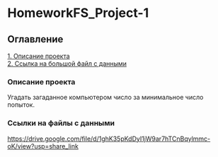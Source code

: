 # HomeworkFS_Project-1

## Оглавление  
[1. Описание проекта](.README.md#Описание-проекта)   
[2. Ссылка на большой файл с данными](.README.md#Ссылка-на-большой-файл-с-данными)  

### Описание проекта    
Угадать загаданное компьютером число за минимальное число попыток.

### Ссылки на файлы с данными
https://drive.google.com/file/d/1ghK35pKdDyI1jW9ar7hTCnBqylmmc-oK/view?usp=share_link
